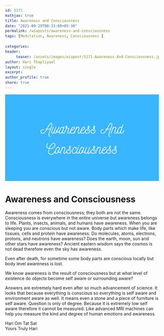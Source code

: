 ```yaml
--- 
id: 5171
mathjax: true  
title: Awareness and Consciousness
date: "2021-09-29T08:33:00+05:30"
permalink: /wiaposts/awareness-and-consciousness
tags: [Meditation, Awareness, Consciousness ]    

categories: 
header:
     teaser: /assets/images/wiapost/5171-Awareness-And-Consciousness.jpg
author: Hari Thapliyaal 
layout: single 
excerpt:  
author_profile: true 
share: true 
---
```


![Awareness and Consciousness](/assets/images/wiapost/5171-Awareness-And-Consciousness.jpg)    
   
# Awareness and Consciousness      
   
Awareness comes from consciousness; they both are not the same. Consciousness is everywhere in the entire universe but awareness belongs to life. Plants, insects, animals, and humans have awareness. When you are sleeping you are conscious but not aware. Body parts which make life, like tissues, cells and protein have awareness. Do molecules, atoms, electrons, protons, and neutrons have awareness? Does the earth, moon, sun and other stars have awareness? Ancient eastern wisdom says the cosmos is not dead therefore even the sky has awareness.    
    
Even after death, for sometime some body parts are conscious locally but body level awareness is lost.    
    
We know awareness is the result of consciousness but at what level of existence do objects become self aware or surrounding aware?     
    
Answers are extremely hard even after so much advancement of science. It looks that because everything is conscious so everything is self aware and environment aware as well. It means even a stone and a piece of furniture is self aware. Question is only of degree. Because it is extremely low self aware therefore it cannot be measured. Like advanced MRI machines can help you measure the kind and degree of human emotions and awareness.     
    
Hari Om Tat Sat     
Yours Truly Hari    

